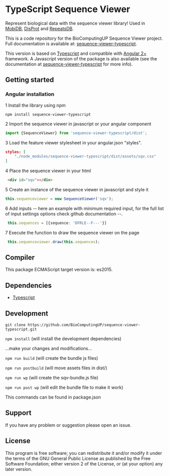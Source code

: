 # TypeScript Sequence Viewer

Represent biological data with the sequence viewer library! Used in [MobiDB](http://mobidb.bio.unipd.it/),
[DisProt](http://www.disprot.org/) and [RepeatsDB](http://repeatsdb.bio.unipd.it/).

This is a code repository for the BioComputingUP Sequence Viewer project.
Full documentation is available at: [sequence-viewer-typescript](https://biocomputingup.github.io/sequence-viewer-documentation/).

This version is based on [Typescript](https://www.typescriptlang.org/) and compatible with [Angular 2+](https://angular.io/) framework.
A Javascript version of the package is also available (see the documentation at [sequence-viewer-typescript](https://biocomputingup.github.io/sequence-viewer-documentation/) for more info).

[comment]: <> (demo image)
[comment]: <> (![Sequence Viewer]&#40;https://github.com/mb925/sequence-viewer-typescript/blob/master/src/assets/sqvDemo.png&#41;)

## Getting started

### Angular installation

1 Install the library using npm
```
npm install sequence-viewer-typescript
```

2 Import the sequence viewer in javascript or your angular component
```typescript
import {SequenceViewer} from 'sequence-viewer-typescript/dist';
```

3 Load the feature viewer stylesheet in your angular.json "styles".
```json
styles: [
    "./node_modules/sequence-viewer-typescript/dist/assets/sqv.css"
]
```

4 Place the sequence viewer in your html
```html
 <div id="sqv"></div>
```

5 Create an instance of the sequence viewer in javascript and style it
```typescript
this.sequenceviewer = new SequenceViewer('sqv');
```

6 Add inputs -- here an example with minimum required input, for the full list of input settings options check github documentation --.
```typescript
 this.sequences = [{sequence: 'DFRLE--F---'}]
```
7 Execute the function to draw the sequence viewer on the page
```typescript
 this.sequenceviewer.draw(this.sequences);
```


## Compiler

This package ECMAScript target version is: es2015.

## Dependencies

* [Typescript](https://www.typescriptlang.org/)


## Development

`git clone https://github.com/BioComputingUP/sequence-viewer-typescript.git`

`npm install`  (will install the development dependencies)

...make your changes and modifications...

`npm run build` (will create the bundle js files)

`npm run postbuild` (will move assets files in dist/)

`npm run wp` (will create the sqv-bundle.js file)

`npm run post wp` (will edit the bundle file to make it work)

This commands can be found in package.json

## Support

If you have any problem or suggestion please open an issue.

## License

This program is free software; you can redistribute it and/or modify it under the terms of the GNU General Public
License as published by the Free Software Foundation; either version 2 of the License, or (at your option) any later
version.
